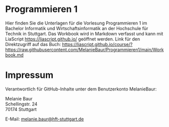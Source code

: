 # Programmieren 1
Hier finden Sie die Unterlagen für die Vorlesung Programmieren 1 im Bachelor Informatik und Wirtschaftsinformatik an der Hochschule für Technik in Stuttgart. 
Das Workbook wird in Markdown verfasst und kann mit LiaScript https://liascript.github.io/ geöffnet werden. 
Link für den Direktzugriff auf das Buch: https://liascript.github.io/course/?https://raw.githubusercontent.com/MelanieBaur/Programmieren1/main/Workbook.md

# Impressum
Verantwortlich für GitHub-Inhalte unter dem Benutzerkonto MelanieBaur:

Melanie Baur<br>
Schellingstr. 24<br>
70174 Stuttgart

E-Mail: melanie.baur@hft-stuttgart.de

